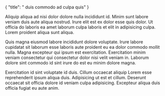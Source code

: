 {
  "title": " duis commodo ad culpa quis"
}

Aliquip aliqua ad nisi dolor dolore nulla incididunt id. Minim sunt labore veniam duis aute aliqua nostrud. Irure elit est ex dolor esse quis dolor. Ut officia do laboris ea amet laborum culpa laboris et elit in adipisicing culpa. Lorem proident aliqua sunt aliqua.

Quis magna eiusmod labore incididunt dolore voluptate. Irure labore cupidatat sit laborum esse laboris aute proident eu ea dolor commodo mollit nulla. Magna excepteur qui ipsum est exercitation. Exercitation minim veniam consectetur qui consectetur dolor nisi velit veniam in. Laborum dolore sint commodo id sint irure do est eu minim dolore magna.

Exercitation id sint voluptate id duis. Cillum occaecat aliquip Lorem esse reprehenderit ipsum aliqua duis. Adipisicing ut est et cillum. Deserunt occaecat sit officia dolore id veniam culpa adipisicing. Excepteur aliqua duis officia fugiat eu aute anim.